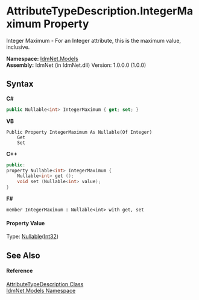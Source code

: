 # AttributeTypeDescription.IntegerMaximum Property 
 

Integer Maximum - For an Integer attribute, this is the maximum value, inclusive.

**Namespace:**&nbsp;<a href="N_IdmNet_Models">IdmNet.Models</a><br />**Assembly:**&nbsp;IdmNet (in IdmNet.dll) Version: 1.0.0.0 (1.0.0)

## Syntax

**C#**<br />
``` C#
public Nullable<int> IntegerMaximum { get; set; }
```

**VB**<br />
``` VB
Public Property IntegerMaximum As Nullable(Of Integer)
	Get
	Set
```

**C++**<br />
``` C++
public:
property Nullable<int> IntegerMaximum {
	Nullable<int> get ();
	void set (Nullable<int> value);
}
```

**F#**<br />
``` F#
member IntegerMaximum : Nullable<int> with get, set

```


#### Property Value
Type: <a href="http://msdn2.microsoft.com/en-us/library/b3h38hb0" target="_blank">Nullable</a>(<a href="http://msdn2.microsoft.com/en-us/library/td2s409d" target="_blank">Int32</a>)

## See Also


#### Reference
<a href="T_IdmNet_Models_AttributeTypeDescription">AttributeTypeDescription Class</a><br /><a href="N_IdmNet_Models">IdmNet.Models Namespace</a><br />